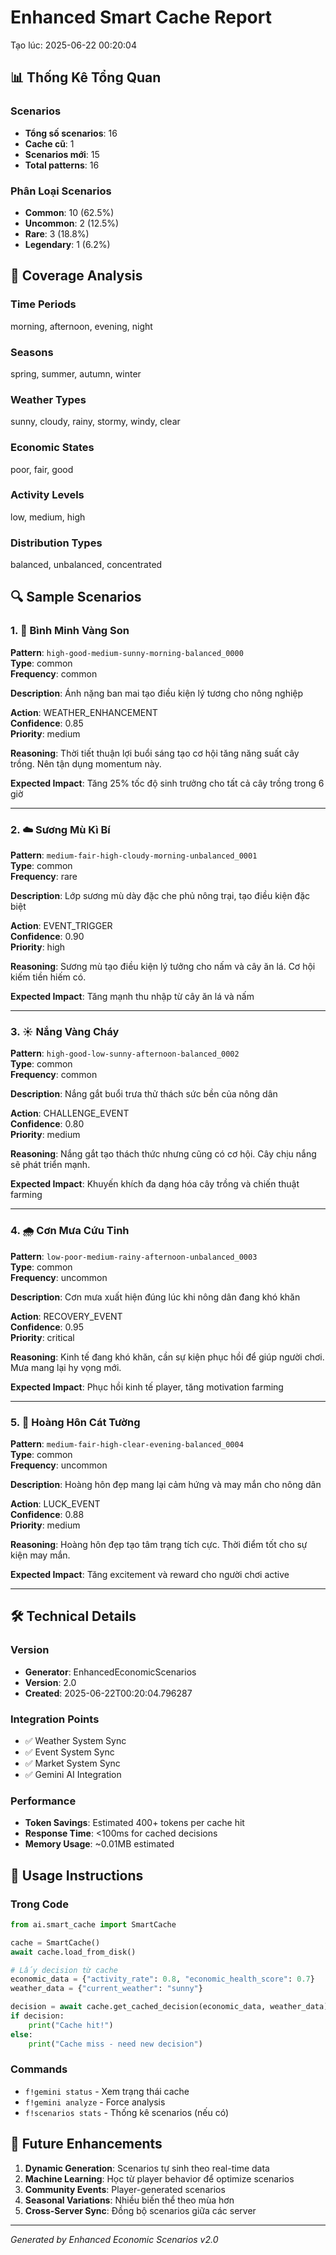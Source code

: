 # Enhanced Smart Cache Report
Tạo lúc: 2025-06-22 00:20:04

## 📊 Thống Kê Tổng Quan

### Scenarios
- **Tổng số scenarios**: 16
- **Cache cũ**: 1
- **Scenarios mới**: 15
- **Total patterns**: 16

### Phân Loại Scenarios
- **Common**: 10 (62.5%)
- **Uncommon**: 2 (12.5%)
- **Rare**: 3 (18.8%)
- **Legendary**: 1 (6.2%)


## 🎯 Coverage Analysis

### Time Periods
morning, afternoon, evening, night

### Seasons  
spring, summer, autumn, winter

### Weather Types
sunny, cloudy, rainy, stormy, windy, clear

### Economic States
poor, fair, good

### Activity Levels
low, medium, high

### Distribution Types  
balanced, unbalanced, concentrated

## 🔍 Sample Scenarios

### 1. 🌅 Bình Minh Vàng Son

**Pattern**: `high-good-medium-sunny-morning-balanced_0000`  
**Type**: common  
**Frequency**: common

**Description**: Ánh nặng ban mai tạo điều kiện lý tương cho nông nghiệp

**Action**: WEATHER_ENHANCEMENT  
**Confidence**: 0.85  
**Priority**: medium

**Reasoning**: Thời tiết thuận lợi buổi sáng tạo cơ hội tăng năng suất cây trồng. Nên tận dụng momentum này.

**Expected Impact**: Tăng 25% tốc độ sinh trưởng cho tất cả cây trồng trong 6 giờ

---

### 2. ☁️ Sương Mù Kì Bí

**Pattern**: `medium-fair-high-cloudy-morning-unbalanced_0001`  
**Type**: common  
**Frequency**: rare

**Description**: Lớp sương mù dày đặc che phủ nông trại, tạo điều kiện đặc biệt

**Action**: EVENT_TRIGGER  
**Confidence**: 0.90  
**Priority**: high

**Reasoning**: Sương mù tạo điều kiện lý tưởng cho nấm và cây ăn lá. Cơ hội kiếm tiền hiếm có.

**Expected Impact**: Tăng mạnh thu nhập từ cây ăn lá và nấm

---

### 3. ☀️ Nắng Vàng Cháy

**Pattern**: `high-good-low-sunny-afternoon-balanced_0002`  
**Type**: common  
**Frequency**: common

**Description**: Nắng gắt buổi trưa thử thách sức bền của nông dân

**Action**: CHALLENGE_EVENT  
**Confidence**: 0.80  
**Priority**: medium

**Reasoning**: Nắng gắt tạo thách thức nhưng cũng có cơ hội. Cây chịu nắng sẽ phát triển mạnh.

**Expected Impact**: Khuyến khích đa dạng hóa cây trồng và chiến thuật farming

---

### 4. 🌧️ Cơn Mưa Cứu Tinh

**Pattern**: `low-poor-medium-rainy-afternoon-unbalanced_0003`  
**Type**: common  
**Frequency**: uncommon

**Description**: Cơn mưa xuất hiện đúng lúc khi nông dân đang khó khăn

**Action**: RECOVERY_EVENT  
**Confidence**: 0.95  
**Priority**: critical

**Reasoning**: Kinh tế đang khó khăn, cần sự kiện phục hồi để giúp người chơi. Mưa mang lại hy vọng mới.

**Expected Impact**: Phục hồi kinh tế player, tăng motivation farming

---

### 5. 🌅 Hoàng Hôn Cát Tường

**Pattern**: `medium-fair-high-clear-evening-balanced_0004`  
**Type**: common  
**Frequency**: uncommon

**Description**: Hoàng hôn đẹp mang lại cảm hứng và may mắn cho nông dân

**Action**: LUCK_EVENT  
**Confidence**: 0.88  
**Priority**: medium

**Reasoning**: Hoàng hôn đẹp tạo tâm trạng tích cực. Thời điểm tốt cho sự kiện may mắn.

**Expected Impact**: Tăng excitement và reward cho người chơi active

---

## 🛠️ Technical Details

### Version
- **Generator**: EnhancedEconomicScenarios
- **Version**: 2.0
- **Created**: 2025-06-22T00:20:04.796287

### Integration Points
- ✅ Weather System Sync
- ✅ Event System Sync  
- ✅ Market System Sync
- ✅ Gemini AI Integration

### Performance
- **Token Savings**: Estimated 400+ tokens per cache hit
- **Response Time**: <100ms for cached decisions
- **Memory Usage**: ~0.01MB estimated

## 📝 Usage Instructions

### Trong Code
```python
from ai.smart_cache import SmartCache

cache = SmartCache()
await cache.load_from_disk()

# Lấy decision từ cache
economic_data = {"activity_rate": 0.8, "economic_health_score": 0.7}
weather_data = {"current_weather": "sunny"}

decision = await cache.get_cached_decision(economic_data, weather_data)
if decision:
    print("Cache hit!")
else:
    print("Cache miss - need new decision")
```

### Commands
- `f!gemini status` - Xem trạng thái cache
- `f!gemini analyze` - Force analysis
- `f!scenarios stats` - Thống kê scenarios (nếu có)

## 🔮 Future Enhancements

1. **Dynamic Generation**: Scenarios tự sinh theo real-time data
2. **Machine Learning**: Học từ player behavior để optimize scenarios  
3. **Community Events**: Player-generated scenarios
4. **Seasonal Variations**: Nhiều biến thể theo mùa hơn
5. **Cross-Server Sync**: Đồng bộ scenarios giữa các server

---
*Generated by Enhanced Economic Scenarios v2.0*
